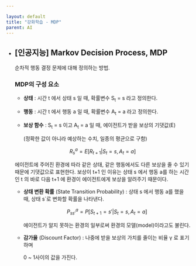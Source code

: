 ```yaml
---

layout: default
title: "강화학습 - MDP"
parent: AI
---
```


- ## [인공지능] Markov Decision Process, MDP

  순차적 행동 결정 문제에 대해 정의하는 방법.

  ### **MDP의 구성 요소**

  - **상태** : 시간 t 에서 상태 s 일 때, 확률변수 S<sub>t</sub> = s 라고 정의한다.

  - **행동** : 시간 t 에서 행동 a 일 때, 확률변수 A<sub>t</sub> = a 라고 정의한다.

  - **보상 함수** :   S<sub>t</sub> = s 이고 A<sub>t</sub> = a 일 때, 에이전트가 받을 보상의 기댓값(E)

    (정확한 값이 아니라 예상하는 수치, 일종의 평균으로 구함)

    
  $$
    R_s^a = E[R_{t+1} | S_t = s, A_t = a]
  $$
  
    
  
    에이전트에 주어진 환경에 따라 같은 상태, 같은 행동에서도 다른 보상을 줄 수 있기 때문에 기댓값으로 표현한다. 보상이 t+1 인 이유는 상태 s 에서 행동 a를 하는 시간인 t 의 바로 다음 t+1 에 환경이 에이전트에게 보상을 알려주기 때문이다.
  
  - **상태 변환 확률** (State Transition Probability) : 상태 s 에서 행동 a를 했을 때, 상태 s`로 변화할 확률을 나타낸다.
  
    $$
    P_{ss'}^a = P[S_{t+1} = s'| S_t = s, A_t = a]
    $$
  
  
    에이전트가 알지 못하는 환경의 일부로써 환경의 모델(model)이라고도 불린다.
  
    
  
  - **감가율** (Discount Factor) : 나중에 받을 보상의 가치를 줄이는 비율 γ 로 표기하며
  
    0 ~ 1사이의 값을 가진다.